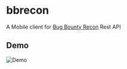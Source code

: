 # bbrecon

A Mobile client for [Bug Bounty Recon](https://github.com/serain/bbrecon) Rest API

## Demo

![Demo](https://github.com/ponnamkarthik/bbrecon_mobile_client/blob/master/demo/demo.gif?raw=true)

